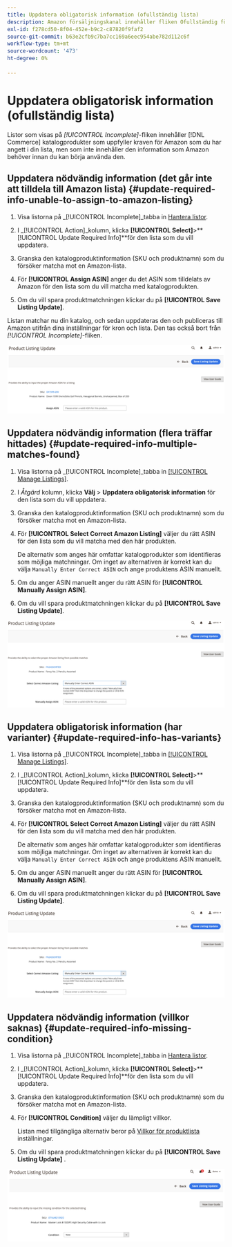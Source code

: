 ```yaml
---
title: Uppdatera obligatorisk information (ofullständig lista)
description: Amazon försäljningskanal innehåller fliken Ofullständig för att övervaka Commerce Catalog-produkter som saknar information som krävs av Amazon.
exl-id: f278cd50-8f04-452e-b9c2-c87820f9faf2
source-git-commit: b63e2cfb9c7ba7cc169a6eec954abe782d112c6f
workflow-type: tm+mt
source-wordcount: '473'
ht-degree: 0%

---
```


# Uppdatera obligatorisk information (ofullständig lista)

Listor som visas på _[!UICONTROL Incomplete]_-fliken innehåller [!DNL Commerce] katalogprodukter som uppfyller kraven för Amazon som du har angett i din lista, men som inte innehåller den information som Amazon behöver innan du kan börja använda den.

## Uppdatera nödvändig information (det går inte att tilldela till Amazon lista) {#update-required-info-unable-to-assign-to-amazon-listing}

1. Visa listorna på _[!UICONTROL Incomplete]_tabba in [Hantera listor](./managing-product-listings.md).

1. I _[!UICONTROL Action]_kolumn, klicka **[!UICONTROL Select]**>**[!UICONTROL Update Required Info]**för den lista som du vill uppdatera.

1. Granska den katalogproduktinformation (SKU och produktnamn) som du försöker matcha mot en Amazon-lista.

1. För **[!UICONTROL Assign ASIN]** anger du det ASIN som tilldelats av Amazon för den lista som du vill matcha med katalogprodukten.

1. Om du vill spara produktmatchningen klickar du på **[!UICONTROL Save Listing Update]**.

Listan matchar nu din katalog, och sedan uppdateras den och publiceras till Amazon utifrån dina inställningar för kron och lista. Den tas också bort från _[!UICONTROL Incomplete]_-fliken.

![Tilldela ASIN manuellt utan matchning](assets/amazon-listing-update-assign-asin.png)

## Uppdatera nödvändig information (flera träffar hittades) {#update-required-info-multiple-matches-found}

1. Visa listorna på _[!UICONTROL Incomplete]_tabba in [[!UICONTROL Manage Listings]](./managing-product-listings.md).

1. I _Åtgärd_ kolumn, klicka **Välj** > **Uppdatera obligatorisk information** för den lista som du vill uppdatera.

1. Granska den katalogproduktinformation (SKU och produktnamn) som du försöker matcha mot en Amazon-lista.

1. För **[!UICONTROL Select Correct Amazon Listing]** väljer du rätt ASIN för den lista som du vill matcha med den här produkten.

   De alternativ som anges här omfattar katalogprodukter som identifieras som möjliga matchningar. Om inget av alternativen är korrekt kan du välja `Manually Enter Correct ASIN` och ange produktens ASIN manuellt.

1. Om du anger ASIN manuellt anger du rätt ASIN för **[!UICONTROL Manually Assign ASIN]**.

1. Om du vill spara produktmatchningen klickar du på **[!UICONTROL Save Listing Update]**.

![Välj ASIN manuellt från flera möjliga matchningar](assets/amazon-listing-update-multiple-matches.png)

## Uppdatera obligatorisk information (har varianter) {#update-required-info-has-variants}

1. Visa listorna på _[!UICONTROL Incomplete]_tabba in [[!UICONTROL Manage Listings]](./managing-product-listings.md).

1. I _[!UICONTROL Action]_kolumn, klicka **[!UICONTROL Select]**>**[!UICONTROL Update Required Info]**för den lista som du vill uppdatera.

1. Granska den katalogproduktinformation (SKU och produktnamn) som du försöker matcha mot en Amazon-lista.

1. För **[!UICONTROL Select Correct Amazon Listing]** väljer du rätt ASIN för den lista som du vill matcha med den här produkten.

   De alternativ som anges här omfattar katalogprodukter som identifieras som möjliga matchningar. Om inget av alternativen är korrekt kan du välja `Manually Enter Correct ASIN` och ange produktens ASIN manuellt.

1. Om du anger ASIN manuellt anger du rätt ASIN för **[!UICONTROL Manually Assign ASIN]**.

1. Om du vill spara produktmatchningen klickar du på **[!UICONTROL Save Listing Update]**.

![Välj ASIN manuellt från möjliga variantmatchningar](assets/amazon-listing-update-multiple-matches.png)

## Uppdatera nödvändig information (villkor saknas) {#update-required-info-missing-condition}

1. Visa listorna på _[!UICONTROL Incomplete]_tabba in [Hantera listor](./managing-product-listings.md).

1. I _[!UICONTROL Action]_kolumn, klicka **[!UICONTROL Select]**>**[!UICONTROL Update Required Info]**för den lista som du vill uppdatera.

1. Granska den katalogproduktinformation (SKU och produktnamn) som du försöker matcha mot en Amazon-lista.

1. För **[!UICONTROL Condition]** väljer du lämpligt villkor.

   Listan med tillgängliga alternativ beror på [Villkor för produktlista](./product-listing-condition.md) inställningar.

1. Om du vill spara produktmatchningen klickar du på **[!UICONTROL Save Listing Update]** .

![Uppdatera saknat villkor manuellt](assets/amazon-update-listing-missing-condition.png)
